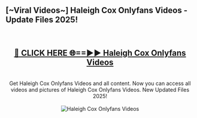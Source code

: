 <h2>[~Viral Videos~] Haleigh Cox Onlyfans Videos - Update Files 2025!</h2>
<br>
<div align="center">
<h2><a href="https://betterlinks.top/A2PfLJ" rel="nofollow">🔴 CLICK HERE 🌐==►► Haleigh Cox Onlyfans Videos</a></h2>
<br>
Get Haleigh Cox Onlyfans Videos and all content. Now you can access all videos and pictures of Haleigh Cox Onlyfans Videos. New Updated Files 2025!
<br>
<br>
<a href="https://betterlinks.top/A2PfLJ" rel="nofollow" data-target="animated-image.originalLink"><img src="https://i.ibb.co.com/WyWwxjT/player-gif2.gif" alt="Haleigh Cox Onlyfans Videos" style="max-width: 100%; display: inline-block;" data-target="animated-image.originalImage"></a>
</div>
<br>
